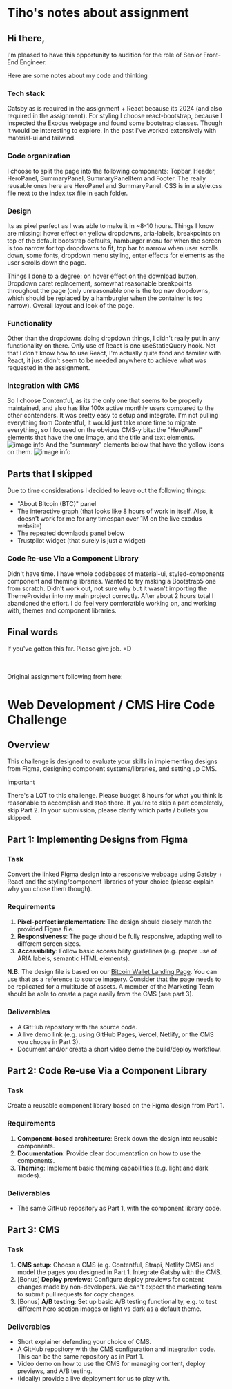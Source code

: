 # Tiho's notes about assignment

## Hi there,
I'm pleased to have this opportunity to audition for the role of Senior Front-End Engineer.

Here are some notes about my code and thinking

### Tech stack

Gatsby as is required in the assignment + React because its 2024 (and also required in the assignment). For styling I choose react-bootstrap, because I inspected the Exodus webpage and found some bootstrap classes. Though it would be interesting to explore. In the past I've worked extensively with material-ui and tailwind. 


### Code organization

I choose to split the page into the following components: Topbar, Header, HeroPanel, SummaryPanel, SummaryPanelItem and Footer. The really reusable ones here are HeroPanel and SummaryPanel. CSS is in a style.css file next to the index.tsx file in each folder. 

### Design 

Its as pixel perfect as I was able to make it in ~8-10 hours. Things I know are missing: hover effect on yellow dropdowns, aria-labels, breakpoints on top of the default bootstrap defaults, hamburger menu for when the screen is too narrow for top dropdowns to fit, top bar to narrow when user scrolls down, some fonts, dropdown menu styling, enter effects for elements as the user scrolls down the page. 

Things I done to a degree: on hover effect on the download button, Dropdown caret replacement, somewhat reasonable breakpoints throughout the page (only unreasonable one is the top nav dropdowns, which should be replaced by a hamburgler when the container is too narrow). Overall layout and look of the page.

### Functionality

Other than the dropdowns doing dropdown things, I didn't really put in any functionality on there. Only use of React is one useStaticQuery hook. Not that I don't know how to use React, I'm actually quite fond and familiar with React, it just didn't seem to be needed anywhere to achieve what was requested in the assignment.

### Integration with CMS

So I choose Contentful, as its the only one that seems to be properly maintained, and also has like 100x active monthly users compared to the other contenders. It was pretty easy to setup and integrate. I'm not pulling everything from Contentful, it would just take more time to migrate everything, so I focused on the obvious CMS-y bits: the "HeroPanel" elements that have the one image, and the title and text elements. 
![image info](./images/HeroPanelExample.png)
And the "summary" elements below that have the yellow icons on them. 
![image info](./images/SummaryPanel.png)

## Parts that I skipped

Due to time considerations I decided to leave out the following things: 
- "About Bitcoin (BTC)" panel
- The interactive graph (that looks like 8 hours of work in itself. Also, it doesn't work for me for any timespan over 1M on the live exodus website)
- The repeated downlaods panel below
- Trustpilot widget (that surely is just a widget)

### Code Re-use Via a Component Library

Didn't have time. I have whole codebases of material-ui, styled-components component and theming libraries. Wanted to try making a Bootstrap5 one from scratch. Didn't work out, not sure why but it wasn't importing the ThemeProvider into my main project correctly. After about 2 hours total I abandoned the effort. 
I do feel very comforatble working on, and working with, themes and component libraries. 

## Final words

If you've gotten this far. Please give job. =D


<br /> <br /> 
Original assignment following from here:

# Web Development / CMS Hire Code Challenge

## Overview

This challenge is designed to evaluate your skills in implementing designs from Figma, designing component systems/libraries, and setting up CMS.

> [!IMPORTANT]
> There's a LOT to this challenge.
> Please budget 8 hours for what you think is reasonable to accomplish and stop there. If you're to skip a part completely, skip Part 2. In your submission, please clarify which parts / bullets you skipped.

## Part 1: Implementing Designs from Figma

### Task

Convert the linked [Figma](./Exodus_Assets.fig) design into a responsive webpage using Gatsby + React and the styling/component libraries of your choice (please explain why you chose them though).

### Requirements

1. **Pixel-perfect implementation**: The design should closely match the provided Figma file.
2. **Responsiveness**: The page should be fully responsive, adapting well to different screen sizes.
3. **Accessibility**: Follow basic accessibility guidelines (e.g. proper use of ARIA labels, semantic HTML elements).

__N.B.__ The design file is based on our [Bitcoin Wallet Landing Page](https://www.exodus.com/bitcoin-wallet).  You can use that as a reference to source imagery.  Consider that the page needs to be replicated for a multitude of assets.  A member of the Marketing Team should be able to create a page easily from the CMS (see part 3).

### Deliverables

- A GitHub repository with the source code.
- A live demo link (e.g. using GitHub Pages, Vercel, Netlify, or the CMS you choose in Part 3).
- Document and/or creata a short video demo the build/deploy workflow.

## Part 2: Code Re-use Via a Component Library

### Task

Create a reusable component library based on the Figma design from Part 1.

### Requirements

1. **Component-based architecture**: Break down the design into reusable components.
2. **Documentation**: Provide clear documentation on how to use the components.
3. **Theming**: Implement basic theming capabilities (e.g. light and dark modes).

### Deliverables

- The same GitHub repository as Part 1, with the component library code.

## Part 3: CMS

### Task

1. **CMS setup**: Choose a CMS (e.g. Contentful, Strapi, Netlify CMS) and model the pages you designed in Part 1. Integrate Gatsby with the CMS.  
2. [Bonus] **Deploy previews**: Configure deploy previews for content changes made by non-developers. We can't expect the marketing team to submit pull requests for copy changes.
3. [Bonus] **A/B testing**: Set up basic A/B testing functionality, e.g. to test different hero section images or light vs dark as a default theme.

### Deliverables

- Short explainer defending your choice of CMS.
- A GitHub repository with the CMS configuration and integration code. This can be the same repository as in Part 1.
- Video demo on how to use the CMS for managing content, deploy previews, and A/B testing.
- (Ideally) provide a live deployment for us to play with.

